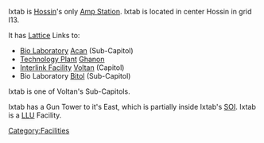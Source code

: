 Ixtab is [Hossin](/Hossin "wikilink")'s only [Amp
Station](/Amp_Station "wikilink"). Ixtab is located in center Hossin in
grid I13.

It has [Lattice](/Lattice "wikilink") Links to:

- [Bio Laboratory](/Bio_Laboratory "wikilink") [Acan](/Acan "wikilink")
  (Sub-Capitol)
- [Technology Plant](/Technology_Plant "wikilink")
  [Ghanon](/Ghanon "wikilink")
- [Interlink Facility](/Interlink_Facility "wikilink")
  [Voltan](/Voltan "wikilink") (Capitol)
- Bio Laboratory [Bitol](/Bitol "wikilink") (Sub-Capitol)

Ixtab is one of Voltan's Sub-Capitols.

Ixtab has a Gun Tower to it's East, which is partially inside Ixtab's
[SOI](/SOI "wikilink"). Ixtab is a [LLU](/LLU "wikilink") Facility.

[Category:Facilities](/Category:Facilities "wikilink")
